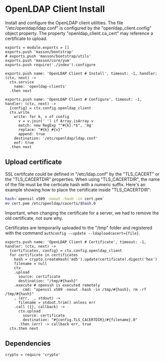 
# OpenLDAP Client Install

Install and configure the OpenLDAP client utilities. The
file "/etc/openldap/ldap.conf" is configured by the "openldap_client.config"
object property. The property "openldap\_client.ca\_cert" may reference a 
certificate to upload.

    exports = module.exports = []
    exports.push 'masson/bootstrap'
    # exports.push 'masson/bootstrap/utils'
    exports.push 'masson/core/yum'
    exports.push require('./index').configure

    exports.push name: 'OpenLDAP Client # Install', timeout: -1, handler: (ctx, next) ->
      ctx.service
        name: 'openldap-clients'
      .then next

    exports.push name: 'OpenLDAP Client # Configure', timeout: -1, handler: (ctx, next) ->
      {config} = ctx.config.openldap_client
      ctx.write
        write: for k, v of config
          v = v.join(' ') if Array.isArray v
          match: new RegExp "^#{k}.*$", 'mg'
          replace: "#{k} #{v}"
          append: true
        destination: '/etc/openldap/ldap.conf'
        eof: true
      .then next

## Upload certificate

SSL certifcate could be defined in "/etc/ldap.conf" by 
the "TLS\_CACERT" or the "TLS\_CACERTDIR" properties. When 
using "TLS_CACERTDIR", the name of the file  must be the 
certicate hash with a numeric suffix. Here's an example 
showing how to place the certificate inside "TLS\_CACERTDIR":

```bash
hash=`openssl x509 -noout -hash -in cert.pem`
mv cert.pem /etc/openldap/cacerts/$hash.0
```

Important, when changing the certificate for a server, we had to remove the old
certificate, not sure why.

Certificates are temporarily uploaded to the "/tmp" folder and registered with
the command `authconfig --update --ldaploadcacert={file}`.

    exports.push name: 'OpenLDAP Client # Certificate', timeout: -1, handler: (ctx, next) ->
      {certificates, config} = ctx.config.openldap_client
      for certificate in certificates
        hash = crypto.createHash('md5').update(certificate).digest('hex')
        filename = null
        ctx
        .upload
          source: certificate
          destination: "/tmp/#{hash}"
        .execute # openssh is executed remotely
            cmd: "openssl x509 -noout -hash -in /tmp/#{hash}; rm -rf /tmp/#{hash}"
        , (err, _, stdout) ->
          filename = stdout.trim() unless err
        .call ({}, callback) ->
          ctx.upload 
            source: certificate
            destination: "#{config.TLS_CACERTDIR}/#{filename}.0"
          .then (err) -> callback err, true
      ctx.then next

## Dependencies

    crypto = require 'crypto'
